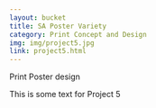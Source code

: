 ```yaml
---
layout: bucket
title: SA Poster Variety
category: Print Concept and Design
img: img/project5.jpg
link: project5.html
---
```


Print Poster design 

This is some text for Project 5